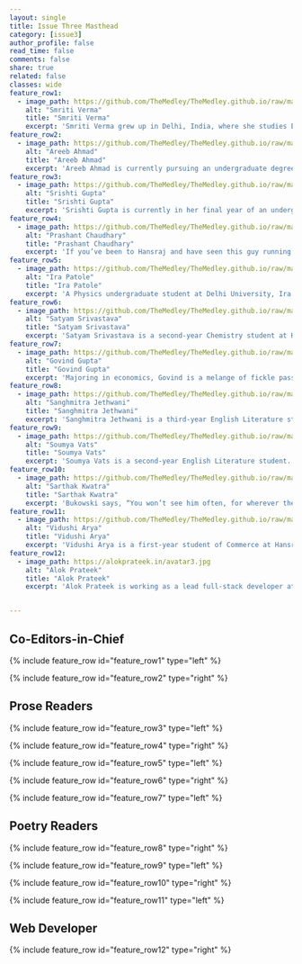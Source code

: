 ```yaml
---
layout: single
title: Issue Three Masthead
category: [issue3]
author_profile: false
read_time: false
comments: false
share: true
related: false
classes: wide
feature_row1:
  - image_path: https://github.com/TheMedley/TheMedley.github.io/raw/master/assets/img/Smriti.jpg
    alt: "Smriti Verma"
    title: "Smriti Verma"
    excerpt: 'Smriti Verma grew up in Delhi, India, where she studies English Literature at the University of Delhi. Her poetry and fiction have appeared in The Adroit Journal, Coldnoon, B O D Y, Cleaver Magazine, Word Riot, Open Road Review, Alexandria Quarterly, Yellow Chair Review, and The Four Quarters Magazine . She is the recipient of the 2015 Save The Earth Poetry Prize and enjoys working as a Poetry Editor for Inklette, Copy Editor for The Brown Orient and Poetry Reader for The Blueshift Journal. Her interests include film, literature and creative writing.'
feature_row2:
  - image_path: https://github.com/TheMedley/TheMedley.github.io/raw/master/assets/img/Areeb.jpg
    alt: "Areeb Ahmad"
    title: "Areeb Ahmad"
    excerpt: 'Areeb Ahmad is currently pursuing an undergraduate degree in English Literature from Delhi University. Although he is an eclectic bookworm, he swears by all things SFF with Erikson as God and Malazan as Gospel. He is currently interning as an associate member for Feeding India, a non-profit organisation which primarily redistributes extra leftover food acquired through donations to the needy. Areeb has been writing since he was in sixth grade and would really like to finally finish working on a book of his own one of these days. He can be found desperately searching for book deals and rapidly accumulating his TBR pile.'
feature_row3:
  - image_path: https://github.com/TheMedley/TheMedley.github.io/raw/master/assets/img/Srishti.jpg
    alt: "Srishti Gupta"
    title: "Srishti Gupta"
    excerpt: 'Srishti Gupta is currently in her final year of an undergraduate degree in Literature from Hansraj College, University of Delhi. She is also the President of the English Literary Society of her college. She works as a freelance content developer and editor for Rubric Publications. She likes to read contemporary fiction in her spare time, and has a soft corner for South Asian literature. She also dabbles in Urdu poetry and writes far less often than she would like to.'    
feature_row4:
  - image_path: https://github.com/TheMedley/TheMedley.github.io/raw/master/assets/img/PrashantChaudhary.png
    alt: "Prashant Chaudhary"
    title: "Prashant Chaudhary"
    excerpt: 'If you’ve been to Hansraj and have seen this guy running and sweating wildly with a baggy shirt and a pair of headphones on, you’ve probably met Prashant. He is currently pursuing an undergraduate degree in English Literature from the University of Delhi. You might happen to find him attending a random class in a random college on a random day or looking for a vacant seat in the metro. If he looks worried, he’s just wondering what to eat next or how to sneak out.'  
feature_row5:
  - image_path: https://github.com/TheMedley/TheMedley.github.io/raw/master/assets/img/IraPatole.jpg
    alt: "Ira Patole"
    title: "Ira Patole"
    excerpt: 'A Physics undergraduate student at Delhi University, Ira is an ardent reader and a crazy chocolate lover with a yearning to explore new facets of life. She has a genuine interest in exploring cultures around her and believes that people are beautiful. Ira’s favourite de-stressers are baking and watching cheesy action movies. Her favourite pastime is scouring the internet for all the wonderful online courses she wants to do and then never opening those bookmarked pages again.'      
feature_row6:
  - image_path: https://github.com/TheMedley/TheMedley.github.io/raw/master/assets/img/Satyam.jpg
    alt: "Satyam Srivastava"
    title: "Satyam Srivastava"
    excerpt: 'Satyam Srivastava is a second-year Chemistry student at Hansraj College, University of Delhi. Like many of us, he started writing poems for his high-school crush. After an expected failure there, he moved on to different themes and other ideas. He is a sports enthusiast and practices air-rifle shooting at an amateur level. His prime interests lie in literature, music, and spirituality. Lately he has also developed a liking for Hollywood movies and binges on them frequently.'  
feature_row7:
  - image_path: https://github.com/TheMedley/TheMedley.github.io/raw/master/assets/img/GovindGupta.jpg
    alt: "Govind Gupta"
    title: "Govind Gupta"
    excerpt: 'Majoring in economics, Govind is a melange of fickle passions. With his childhood sheltered in Kolkata, he never gets over his love for the life of that city even though he spent his adolescence in Bokaro and is now residing in the national capital. Gulzar and his lyrics lure him the most and he can listen to Yaman Kalyan for hours, even though he can never sing a line in tune. Govind loves the company of himself and watches doggo videos on Instagram. Narcissist? Not quite.'  
feature_row8:
  - image_path: https://github.com/TheMedley/TheMedley.github.io/raw/master/assets/img/Sanghmitra.jpg
    alt: "Sanghmitra Jethwani"
    title: "Sanghmitra Jethwani"
    excerpt: 'Sanghmitra Jethwani is a third-year English Literature student at Hansraj College, Delhi University. On most days, she tries to capture the tales recited by the streets of Delhi through her lens, to find stories and faces that have been buried for too long. On others, she attempts to find the meaning of life in between the lines of Urdu poetry, believing one day she eventually will. She revels in her constant confusion, grappling with new ideas while listening to old Bollywood songs.'  
feature_row9:
  - image_path: https://github.com/TheMedley/TheMedley.github.io/raw/master/assets/img/Soumya.jpg
    alt: "Soumya Vats"
    title: "Soumya Vats"
    excerpt: 'Soumya Vats is a second-year English Literature student. She has worked as a Content Writer and Editor for SoDelhi and Web Content Manager for Kiran Nadar Museum of Art. She has completed Literature and Experimental Writing courses from Brown University and University College of London and is now trying her hand at Spoken Word Poetry. Soumya’s knack for conspiracy theories and true crime makes her an aspiring crime documentary maker. For now, she delights in the art of everyday storytelling.'  
feature_row10:
  - image_path: https://github.com/TheMedley/TheMedley.github.io/raw/master/assets/img/SarthakKwatra.jpg
    alt: "Sarthak Kwatra"
    title: "Sarthak Kwatra"
    excerpt: 'Bukowski says, “You won’t see him often, for wherever the crowd is, he is not.” Sarthak is pursuing an undergraduate degree in Economics from Hansraj College, University of Delhi. He is a self-proclaimed musical snob, a coffee aficionado and a gamer. He is into poetry (evidently) and seeks art, cine and music as inspiration. Sarthak is often desperately holding onto memories for ‘a lifetime in repeat.’ He is a featured photographer at Unsplash and he’s never not wearing headphones.'
feature_row11:
  - image_path: https://github.com/TheMedley/TheMedley.github.io/raw/master/assets/img/VidushiArya.jpg
    alt: "Vidushi Arya"
    title: "Vidushi Arya"
    excerpt: 'Vidushi Arya is a first-year student of Commerce at Hansraj College. Of the few things which are absolutely necessary for a happy life, she considers coffee, reading, music and heart-to-heart conversations the basic requirements. With a love for words and colours that go beyond the horizon, she spends her days trying to match balance sheets and memorising lyrics of her favourite pop songs. She firmly believes that a long walk can solve more problems than a heated discussion.'  
feature_row12:
  - image_path: https://alokprateek.in/avatar3.jpg
    alt: "Alok Prateek"
    title: "Alok Prateek"
    excerpt: 'Alok Prateek is working as a lead full-stack developer at TCL. Born and brought up in Noida, he is an alumni of Delhi Public School and JNU. As the son of an editor, he had access to books in abundance and enjoys the fantasy worlds of Tolkien, Sapkowski, Pratchett and Erikson. When he’s not coding or pushing pixels, you can find him talking about his experiences at tech conferences.'


---
```


<style>
    .page__content .archive__item-title {
    margin-top: 0.1em;
    border-bottom: none;
}
    .page__content p, .page__content li, .page__content dl {
    font-size: 1em;
    line-height: 1.2em;
}   
    #issue-one a{
        color: #000;
        }
</style>

## Co-Editors-in-Chief

{% include feature_row id="feature_row1" type="left" %}

{% include feature_row id="feature_row2" type="right" %}

## Prose Readers

{% include feature_row id="feature_row3" type="left" %}

{% include feature_row id="feature_row4" type="right" %}

{% include feature_row id="feature_row5" type="left" %}

{% include feature_row id="feature_row6" type="right" %}

{% include feature_row id="feature_row7" type="left" %}

## Poetry Readers

{% include feature_row id="feature_row8" type="right" %}

{% include feature_row id="feature_row9" type="left" %}

{% include feature_row id="feature_row10" type="right" %}

{% include feature_row id="feature_row11" type="left" %}

## Web Developer

{% include feature_row id="feature_row12" type="right" %}

